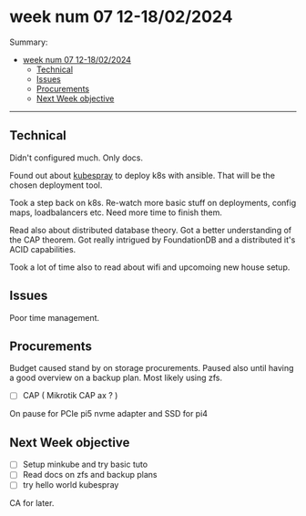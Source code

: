 # week num 07 12-18/02/2024

Summary:

- [week num 07 12-18/02/2024](#week-num-07-12-18022024)
  - [Technical](#technical)
  - [Issues](#issues)
  - [Procurements](#procurements)
  - [Next Week objective](#next-week-objective)

---

## Technical

Didn't configured much. Only docs.

Found out about [kubespray](https://github.com/kubernetes-sigs/kubespray) to deploy k8s with ansible. That will be the chosen deployment tool.

Took a step back on k8s. Re-watch more basic stuff on deployments, config maps, loadbalancers etc. Need more time to finish them.

Read also about distributed database theory. Got a better understanding of the CAP theorem. Got really intrigued by FoundationDB and a distributed it's ACID capabilities.

Took a lot of time also to read about wifi and upcomoing new house setup.

## Issues

Poor time management.

## Procurements

Budget caused stand by on storage procurements. Paused also until having a good overview on a backup plan. Most likely using zfs.

- [ ] CAP ( Mikrotik CAP ax ? )

On pause for PCIe pi5 nvme adapter and SSD for pi4

## Next Week objective

- [ ] Setup minkube and try basic tuto
- [ ] Read docs on zfs and backup plans
- [ ] try hello world kubespray
  
CA for later.
